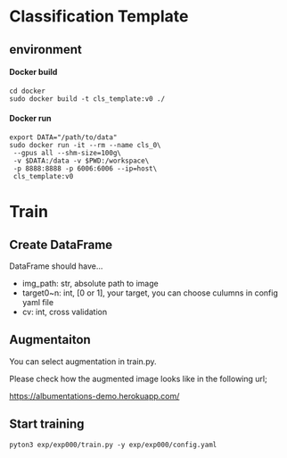 # Classification Template

## environment

#### Docker build
```
cd docker
sudo docker build -t cls_template:v0 ./
```

#### Docker run
```
export DATA="/path/to/data"
sudo docker run -it --rm --name cls_0\
 --gpus all --shm-size=100g\
 -v $DATA:/data -v $PWD:/workspace\
 -p 8888:8888 -p 6006:6006 --ip=host\
 cls_template:v0
```


# Train

## Create DataFrame

DataFrame should have...

- img_path: str, absolute path to image
- target0~n: int, [0 or 1], your target, you can choose culumns in config yaml file
- cv: int, cross validation

## Augmentaiton

You can select augmentation in train.py.

Please check how the augmented image looks like in the following url;

https://albumentations-demo.herokuapp.com/

## Start training

```
pyton3 exp/exp000/train.py -y exp/exp000/config.yaml
```